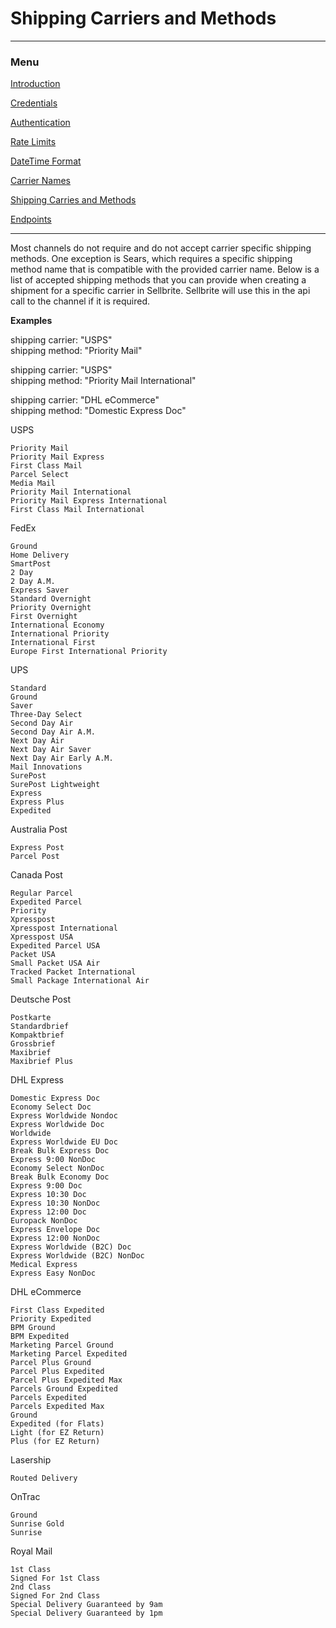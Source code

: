 # Shipping Carriers and Methods

---

### Menu

[Introduction](introduction)

[Credentials](credentials)

[Authentication](authentication)

[Rate Limits](rate-limits)

[DateTime Format](datetime-format)

[Carrier Names](carrier-names)

[Shipping Carries and Methods](shipping-carries)

[Endpoints](../endpoints/channels)

---

Most channels do not require and do not accept carrier specific shipping methods. One exception is Sears, which requires a specific shipping method name that is compatible with the provided carrier name. Below is a list of accepted shipping methods that you can provide when creating a shipment for a specific carrier in Sellbrite. Sellbrite will use this in the api call to the channel if it is required.

**Examples**

shipping carrier: "USPS" <br>
shipping method: "Priority Mail"

shipping carrier: "USPS" <br>
shipping method: "Priority Mail International"

shipping carrier: "DHL eCommerce" <br>
shipping method: "Domestic Express Doc"

USPS
```
Priority Mail
Priority Mail Express
First Class Mail
Parcel Select
Media Mail
Priority Mail International
Priority Mail Express International
First Class Mail International
```

FedEx
```
Ground
Home Delivery
SmartPost
2 Day
2 Day A.M.
Express Saver
Standard Overnight
Priority Overnight
First Overnight
International Economy
International Priority
International First
Europe First International Priority
```

UPS
```
Standard
Ground
Saver
Three-Day Select
Second Day Air
Second Day Air A.M.
Next Day Air
Next Day Air Saver
Next Day Air Early A.M.
Mail Innovations
SurePost
SurePost Lightweight
Express
Express Plus
Expedited
```

Australia Post
```
Express Post
Parcel Post
```

Canada Post
```
Regular Parcel
Expedited Parcel
Priority
Xpresspost
Xpresspost International
Xpresspost USA
Expedited Parcel USA
Packet USA
Small Packet USA Air
Tracked Packet International
Small Package International Air
```

Deutsche Post
```
Postkarte
Standardbrief
Kompaktbrief
Grossbrief
Maxibrief
Maxibrief Plus
```

DHL Express
```
Domestic Express Doc
Economy Select Doc
Express Worldwide Nondoc
Express Worldwide Doc
Worldwide
Express Worldwide EU Doc
Break Bulk Express Doc
Express 9:00 NonDoc
Economy Select NonDoc
Break Bulk Economy Doc
Express 9:00 Doc
Express 10:30 Doc
Express 10:30 NonDoc
Express 12:00 Doc
Europack NonDoc
Express Envelope Doc
Express 12:00 NonDoc
Express Worldwide (B2C) Doc
Express Worldwide (B2C) NonDoc
Medical Express
Express Easy NonDoc
```

DHL eCommerce
```
First Class Expedited
Priority Expedited
BPM Ground
BPM Expedited
Marketing Parcel Ground
Marketing Parcel Expedited
Parcel Plus Ground
Parcel Plus Expedited
Parcel Plus Expedited Max
Parcels Ground Expedited
Parcels Expedited
Parcels Expedited Max
Ground
Expedited (for Flats)
Light (for EZ Return)
Plus (for EZ Return)
```

Lasership
```
Routed Delivery
```

OnTrac
```
Ground
Sunrise Gold
Sunrise
```

Royal Mail
```
1st Class
Signed For 1st Class
2nd Class
Signed For 2nd Class
Special Delivery Guaranteed by 9am
Special Delivery Guaranteed by 1pm
```

